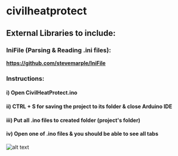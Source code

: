 # civilheatprotect

## External Libraries to include:

### IniFile (Parsing & Reading .ini files):
**https://github.com/stevemarple/IniFile**

### Instructions:
#### i) Open CivilHeatProtect.ino
#### ii) CTRL + S for saving the project to its folder & close Arduino IDE
#### iii) Put all .ino files to created folder (project's folder)
#### iv) Open one of .ino files & you should be able to see all tabs

![alt text](https://imgur.com/a/jFvvBnv)
